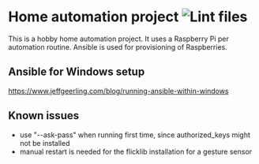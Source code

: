 Home automation project ![Lint files](https://github.com/theold190/home-automation/workflows/Lint%20files/badge.svg)
=======================

This is a hobby home automation project. It uses a Raspberry Pi per automation routine. Ansible is used for
provisioning of Raspberries.

Ansible for Windows setup
-------------------------
https://www.jeffgeerling.com/blog/running-ansible-within-windows

Known issues
------------
* use "--ask-pass" when running first time, since authorized_keys might not be installed
* manual restart is needed for the flicklib installation for a gesture sensor
